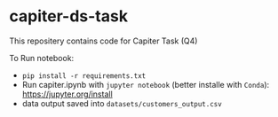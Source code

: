 # capiter-ds-task
This repositery contains code for Capiter Task (Q4)

To Run notebook: 
- `pip install -r requirements.txt`
- Run capiter.ipynb with `jupyter notebook` (better installe with `Conda`): https://jupyter.org/install
- data output saved into `datasets/customers_output.csv`
